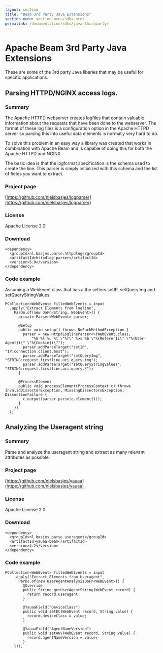 ```yaml
---
layout: section
title: "Beam 3rd Party Java Extensions"
section_menu: section-menu/sdks.html
permalink: /documentation/sdks/java-thirdparty/
---
```

<!--
Licensed under the Apache License, Version 2.0 (the "License");
you may not use this file except in compliance with the License.
You may obtain a copy of the License at

http://www.apache.org/licenses/LICENSE-2.0

Unless required by applicable law or agreed to in writing, software
distributed under the License is distributed on an "AS IS" BASIS,
WITHOUT WARRANTIES OR CONDITIONS OF ANY KIND, either express or implied.
See the License for the specific language governing permissions and
limitations under the License.
-->
# Apache Beam 3rd Party Java Extensions

These are some of the 3rd party Java libaries that may be useful for specific applications.

## Parsing HTTPD/NGINX access logs.

### Summary
The Apache HTTPD webserver creates logfiles that contain valuable information about the requests that have been done to
the webserver. The format of these log files is a configuration option in the Apache HTTPD server so parsing this
into useful data elements is normally very hard to do.

To solve this problem in an easy way a library was created that works in combination with Apache Beam
and is capable of doing this for both the Apache HTTPD and NGINX.

The basic idea is that the logformat specification is the schema used to create the line. 
This parser is simply initialized with this schema and the list of fields you want to extract.

### Project page
[https://github.com/nielsbasjes/logparser](https://github.com/nielsbasjes/logparser) 

### License
Apache License 2.0

### Download
    <dependency>
      <groupId>nl.basjes.parse.httpdlog</groupId>
      <artifactId>httpdlog-parser</artifactId>
      <version>5.0</version>
    </dependency>

### Code example

Assuming a WebEvent class that has a the setters setIP, setQueryImg and setQueryStringValues

    PCollection<WebEvent> filledWebEvents = input
      .apply("Extract Elements from logline",
        ParDo.of(new DoFn<String, WebEvent>() {
          private Parser<WebEvent> parser;
    
          @Setup
          public void setup() throws NoSuchMethodException {
            parser = new HttpdLoglineParser<>(WebEvent.class, 
                "%h %l %u %t \"%r\" %>s %b \"%{Referer}i\" \"%{User-Agent}i\" \"%{Cookie}i\"");
            parser.addParseTarget("setIP",                  "IP:connection.client.host");
            parser.addParseTarget("setQueryImg",            "STRING:request.firstline.uri.query.img");
            parser.addParseTarget("setQueryStringValues",   "STRING:request.firstline.uri.query.*");
          }
    
          @ProcessElement
          public void processElement(ProcessContext c) throws InvalidDissectorException, MissingDissectorsException, DissectionFailure {
            c.output(parser.parse(c.element()));
          }
        })
      );


## Analyzing the Useragent string

### Summary
Parse and analyze the useragent string and extract as many relevant attributes as possible.

### Project page
[https://github.com/nielsbasjes/yauaa](https://github.com/nielsbasjes/yauaa) 

### License
Apache License 2.0

### Download
    <dependency>
      <groupId>nl.basjes.parse.useragent</groupId>
      <artifactId>yauaa-beam</artifactId>
      <version>4.2</version>
    </dependency>

### Code example
    PCollection<WebEvent> filledWebEvents = input
        .apply("Extract Elements from Useragent",
          ParDo.of(new UserAgentAnalysisDoFn<WebEvent>() {
            @Override
            public String getUserAgentString(WebEvent record) {
              return record.useragent;
            }
    
            @YauaaField("DeviceClass")
            public void setDC(WebEvent record, String value) {
              record.deviceClass = value;
            }
    
            @YauaaField("AgentNameVersion")
            public void setANV(WebEvent record, String value) {
              record.agentNameVersion = value;
            }
        }));

